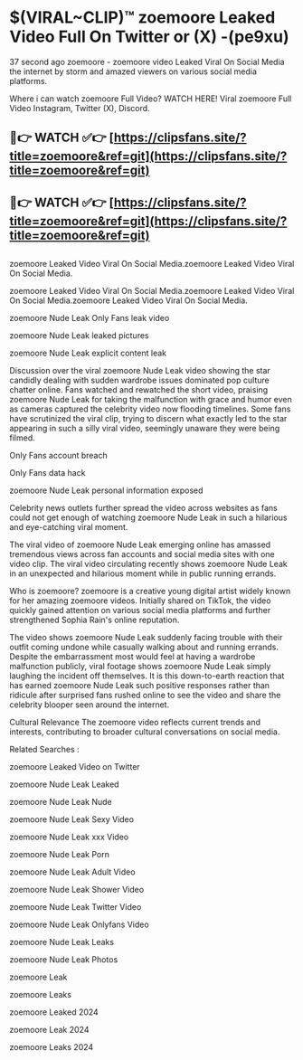 # $(VIRAL~CLIP)™ zoemoore Leaked Video Full On Twitter or (X) -(pe9xu)
37 second ago zoemoore - zoemoore video Leaked Viral On Social Media the internet by storm and amazed viewers on various social media platforms.

Where i can watch zoemoore Full Video? WATCH HERE! Viral zoemoore Full Video Instagram, Twitter (X), Discord.

## 🔴👉 WATCH ✅👉 [https://clipsfans.site/?title=zoemoore&ref=git](https://clipsfans.site/?title=zoemoore&ref=git)
## 🔴👉 WATCH ✅👉 [https://clipsfans.site/?title=zoemoore&ref=git](https://clipsfans.site/?title=zoemoore&ref=git)
##
zoemoore Leaked Video Viral On Social Media.zoemoore Leaked Video Viral On Social Media.

zoemoore Leaked Video Viral On Social Media.zoemoore Leaked Video Viral On Social Media.zoemoore Leaked Video Viral On Social Media.

zoemoore Nude Leak Only Fans leak video

zoemoore Nude Leak leaked pictures

zoemoore Nude Leak explicit content leak

Discussion over the viral zoemoore Nude Leak video showing the star candidly dealing with sudden wardrobe issues dominated pop culture chatter online. Fans watched and rewatched the short video, praising zoemoore Nude Leak for taking the malfunction with grace and humor even as cameras captured the celebrity video now flooding timelines. Some fans have scrutinized the viral clip, trying to discern what exactly led to the star appearing in such a silly viral video, seemingly unaware they were being filmed.


Only Fans account breach

Only Fans data hack

zoemoore Nude Leak personal information exposed

Celebrity news outlets further spread the video across websites as fans could not get enough of watching zoemoore Nude Leak in such a hilarious and eye-catching viral moment.


The viral video of zoemoore Nude Leak emerging online has amassed tremendous views across fan accounts and social media sites with one video clip. The viral video circulating recently shows zoemoore Nude Leak in an unexpected and hilarious moment while in public running errands.


Who is zoemoore? zoemoore is a creative young digital artist widely known for her amazing zoemoore videos. Initially shared on TikTok, the video quickly gained attention on various social media platforms and further strengthened Sophia Rain's online reputation.

The video shows zoemoore Nude Leak suddenly facing trouble with their outfit coming undone while casually walking about and running errands. Despite the embarrassment most would feel at having a wardrobe malfunction publicly, viral footage shows zoemoore Nude Leak simply laughing the incident off themselves. It is this down-to-earth reaction that has earned zoemoore Nude Leak such positive responses rather than ridicule after surprised fans rushed online to see the video and share the celebrity blooper seen around the internet.

Cultural Relevance The zoemoore video reflects current trends and interests, contributing to broader cultural conversations on social media.

Related Searches :

zoemoore Leaked Video on Twitter

zoemoore Nude Leak Leaked

zoemoore Nude Leak Nude

zoemoore Nude Leak Sexy Video

zoemoore Nude Leak xxx Video

zoemoore Nude Leak Porn

zoemoore Nude Leak Adult Video

zoemoore Nude Leak Shower Video

zoemoore Nude Leak Twitter Video

zoemoore Nude Leak Onlyfans Video

zoemoore Nude Leak Leaks

zoemoore Nude Leak Photos

zoemoore Leak

zoemoore Leaks

zoemoore Leaked 2024

zoemoore Leak 2024

zoemoore Leaks 2024
